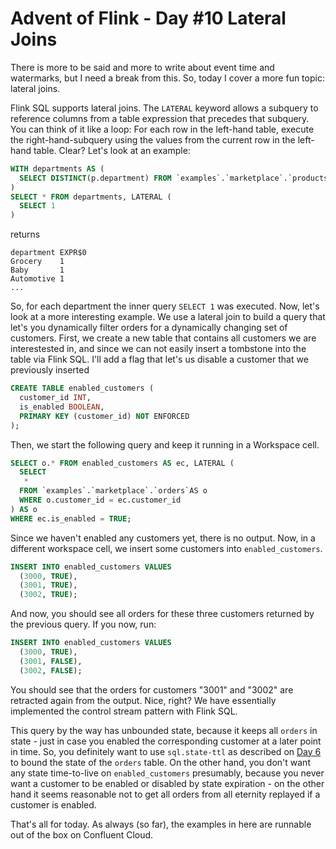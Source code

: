 # Advent of Flink - Day #10 Lateral Joins

There is more to be said and more to write about event time and watermarks, but I need a break from this. So, today I 
cover a more fun topic: lateral joins. 

Flink SQL supports lateral joins. The `LATERAL` keyword allows a subquery to reference columns from a table expression 
that precedes that subquery. You can think of it like a loop: For each row in the left-hand table, execute the 
right-hand-subquery using the values from the current row in the left-hand table. Clear? Let's look at an example:

```sql
WITH departments AS (
  SELECT DISTINCT(p.department) FROM `examples`.`marketplace`.`products` AS p
)
SELECT * FROM departments, LATERAL (
  SELECT 1
)
```
returns
```
department EXPR$0
Grocery    1
Baby       1
Automotive 1
...
```
So, for each department the inner query `SELECT 1` was executed. Now, let's look at a more interesting example. We use 
a lateral join to build a query that let's you dynamically filter orders for a dynamically changing set of customers. First, we 
create a new table that contains all customers we are interestested in, and since we can not easily insert a tombstone into the
table via Flink SQL. I'll add a flag that let's us disable a customer that we previously inserted
```sql
CREATE TABLE enabled_customers (
  customer_id INT,
  is_enabled BOOLEAN,
  PRIMARY KEY (customer_id) NOT ENFORCED
);
```
Then, we start the following query and keep it running in a Workspace cell. 
```sql
SELECT o.* FROM enabled_customers AS ec, LATERAL (
  SELECT 
   *  
  FROM `examples`.`marketplace`.`orders`AS o
  WHERE o.customer_id = ec.customer_id
) AS o
WHERE ec.is_enabled = TRUE;
```
Since we haven't enabled any customers yet, there is no output. Now, in a different workspace cell, we insert some customers into 
`enabled_customers`. 
```sql
INSERT INTO enabled_customers VALUES
  (3000, TRUE),
  (3001, TRUE),
  (3002, TRUE);
```
And now, you should see all orders for these three customers returned by the previous query. If you now, run: 
```sql
INSERT INTO enabled_customers VALUES
  (3000, TRUE),
  (3001, FALSE),
  (3002, FALSE);
```
You should see that the orders for customers "3001" and "3002" are retracted again from the output. Nice, right? We have 
essentially implemented the control stream pattern with Flink SQL. 

This query by the way has unbounded state, because it keeps all `orders` in state - just in case you enabled the corresponding 
customer at a later point in time. So, you definitely want to use `sql.state-ttl` as described on [Day 6](./06_statettl.md) to
bound the state of the `orders` table. On the other hand, you don't want any state time-to-live on `enabled_customers`
presumably, because you never want a customer to be enabled or disabled by state expiration - on the other hand it seems reasonable 
not to get all orders from all eternity replayed if a customer is enabled. 

That's all for today. As always (so far), the examples in here are runnable out of the box on Confluent Cloud.


